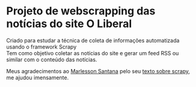 # Projeto de webscrapping das notícias do site O Liberal  
Criado para estudar a técnica de coleta de informações automatizada usando o framework Scrapy  
Tem como objetivo coletar as notícias do site e gerar um feed RSS ou similar com o conteúdo das notícias.

Meus agradecimentos ao [Marlesson Santana](https://medium.com/@marlessonsantana) pelo seu [texto sobre scrapy](https://medium.com/@marlessonsantana/utilizando-o-scrapy-do-python-para-monitoramento-em-sites-de-not%C3%ADcias-web-crawler-ebdf7f1e4966), me ajudou imensamente. 